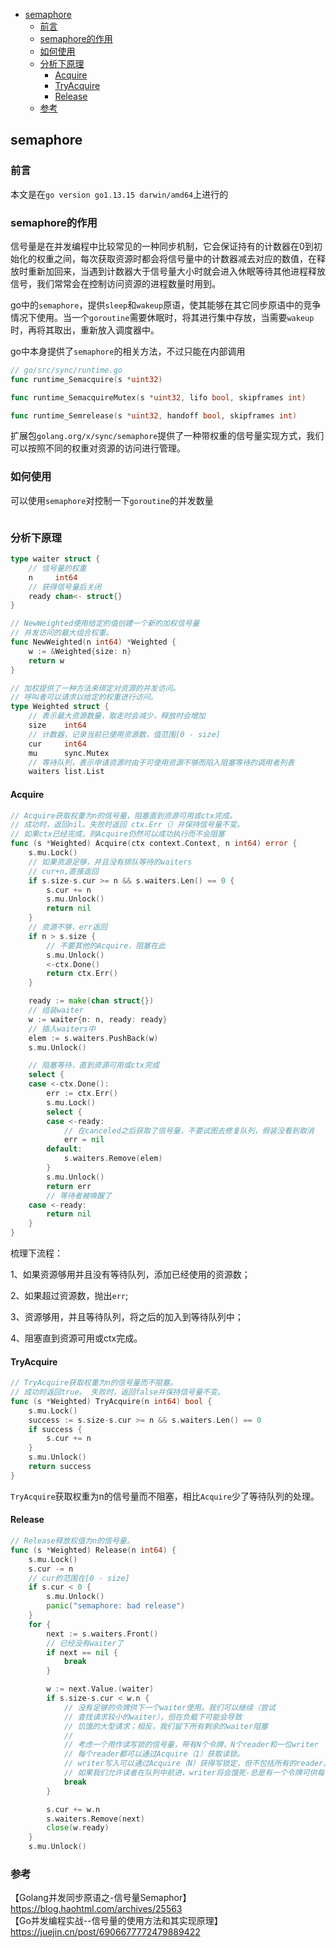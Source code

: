 <!-- START doctoc generated TOC please keep comment here to allow auto update -->
<!-- DON'T EDIT THIS SECTION, INSTEAD RE-RUN doctoc TO UPDATE -->


- [semaphore](#semaphore)
  - [前言](#%E5%89%8D%E8%A8%80)
  - [semaphore的作用](#semaphore%E7%9A%84%E4%BD%9C%E7%94%A8)
  - [如何使用](#%E5%A6%82%E4%BD%95%E4%BD%BF%E7%94%A8)
  - [分析下原理](#%E5%88%86%E6%9E%90%E4%B8%8B%E5%8E%9F%E7%90%86)
    - [Acquire](#acquire)
    - [TryAcquire](#tryacquire)
    - [Release](#release)
  - [参考](#%E5%8F%82%E8%80%83)

<!-- END doctoc generated TOC please keep comment here to allow auto update -->

## semaphore

### 前言

本文是在`go version go1.13.15 darwin/amd64`上进行的  

### semaphore的作用

信号量是在并发编程中比较常见的一种同步机制，它会保证持有的计数器在0到初始化的权重之间，每次获取资源时都会将信号量中的计数器减去对应的数值，在释放时重新加回来，当遇到计数器大于信号量大小时就会进入休眠等待其他进程释放信号，我们常常会在控制访问资源的进程数量时用到。  

go中的`semaphore`，提供`sleep`和`wakeup`原语，使其能够在其它同步原语中的竞争情况下使用。当一个`goroutine`需要休眠时，将其进行集中存放，当需要`wakeup`时，再将其取出，重新放入调度器中。   

go中本身提供了`semaphore`的相关方法，不过只能在内部调用  

```go
// go/src/sync/runtime.go
func runtime_Semacquire(s *uint32)

func runtime_SemacquireMutex(s *uint32, lifo bool, skipframes int)

func runtime_Semrelease(s *uint32, handoff bool, skipframes int)
```

扩展包`golang.org/x/sync/semaphore`提供了一种带权重的信号量实现方式，我们可以按照不同的权重对资源的访问进行管理。   

### 如何使用

可以使用`semaphore`对控制一下`goroutine`的并发数量  

```go

```

### 分析下原理

```go
type waiter struct {
	// 信号量的权重
	n     int64
	// 获得信号量后关闭
	ready chan<- struct{}
}

// NewWeighted使用给定的值创建一个新的加权信号量
// 并发访问的最大组合权重。
func NewWeighted(n int64) *Weighted {
	w := &Weighted{size: n}
	return w
}

// 加权提供了一种方法来绑定对资源的并发访问。
// 呼叫者可以请求以给定的权重进行访问。
type Weighted struct {
	// 表示最大资源数量，取走时会减少，释放时会增加
	size    int64
	// 计数器，记录当前已使用资源数，值范围[0 - size]
	cur     int64
	mu      sync.Mutex
	// 等待队列，表示申请资源时由于可使用资源不够而陷入阻塞等待的调用者列表
	waiters list.List
```

#### Acquire

```go
// Acquire获取权重为n的信号量，阻塞直到资源可用或ctx完成。
// 成功时，返回nil。失败时返回 ctx.Err（）并保持信号量不变。
// 如果ctx已经完成，则Acquire仍然可以成功执行而不会阻塞
func (s *Weighted) Acquire(ctx context.Context, n int64) error {
	s.mu.Lock()
	// 如果资源足够，并且没有排队等待的waiters
	// cur+n,直接返回
	if s.size-s.cur >= n && s.waiters.Len() == 0 {
		s.cur += n
		s.mu.Unlock()
		return nil
	}
	// 资源不够，err返回
	if n > s.size {
		// 不要其他的Acquire，阻塞在此
		s.mu.Unlock()
		<-ctx.Done()
		return ctx.Err()
	}

	ready := make(chan struct{})
	// 组装waiter
	w := waiter{n: n, ready: ready}
	// 插入waiters中
	elem := s.waiters.PushBack(w)
	s.mu.Unlock()

	// 阻塞等待，直到资源可用或ctx完成
	select {
	case <-ctx.Done():
		err := ctx.Err()
		s.mu.Lock()
		select {
		case <-ready:
			// 在canceled之后获取了信号量，不要试图去修复队列，假装没看到取消
			err = nil
		default:
			s.waiters.Remove(elem)
		}
		s.mu.Unlock()
		return err
		// 等待者被唤醒了
	case <-ready:
		return nil
	}
}
```

梳理下流程：  

1、如果资源够用并且没有等待队列，添加已经使用的资源数；  

2、如果超过资源数，抛出`err`;   

3、资源够用，并且等待队列，将之后的加入到等待队列中；  

4、阻塞直到资源可用或ctx完成。  

#### TryAcquire

```go
// TryAcquire获取权重为n的信号量而不阻塞。
// 成功时返回true。 失败时，返回false并保持信号量不变。
func (s *Weighted) TryAcquire(n int64) bool {
	s.mu.Lock()
	success := s.size-s.cur >= n && s.waiters.Len() == 0
	if success {
		s.cur += n
	}
	s.mu.Unlock()
	return success
}
```

`TryAcquire`获取权重为n的信号量而不阻塞，相比`Acquire`少了等待队列的处理。  

#### Release

```go
// Release释放权值为n的信号量。
func (s *Weighted) Release(n int64) {
	s.mu.Lock()
	s.cur -= n
    // cur的范围在[0 - size]
	if s.cur < 0 {
		s.mu.Unlock()
		panic("semaphore: bad release")
	}
	for {
		next := s.waiters.Front()
        // 已经没有waiter了
		if next == nil {
			break 
		}

		w := next.Value.(waiter)
		if s.size-s.cur < w.n {
            // 没有足够的令牌供下一个waiter使用。我们可以继续（尝试
            // 查找请求较小的waiter），但在负载下可能会导致
            // 饥饿的大型请求；相反，我们留下所有剩余的waiter阻塞
            //
            // 考虑一个用作读写锁的信号量，带有N个令牌，N个reader和一位writer
            // 每个reader都可以通过Acquire（1）获取读锁。
			// writer写入可以通过Acquire（N）获得写锁定，但不包括所有的reader。
			// 如果我们允许读者在队列中前进，writer将会饿死-总是有一个令牌可供每个读者。
			break
		}

		s.cur += w.n
		s.waiters.Remove(next)
		close(w.ready)
	}
	s.mu.Unlock()
```

### 参考
【Golang并发同步原语之-信号量Semaphor】https://blog.haohtml.com/archives/25563    
【Go并发编程实战--信号量的使用方法和其实现原理】https://juejin.cn/post/6906677772479889422  



